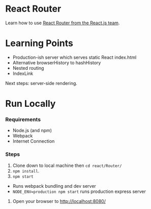 # React Router

Learn how to use [React Router from the React.js team](https://github.com/reactjs/react-router-tutorial).

# Learning Points

- Production-ish server which serves static React index.html
- Alternative browserHistory to hashHistory
- Nested routing
- IndexLink

Next steps: server-side rendering.

# Run Locally

### Requirements

- Node.js (and npm)
- Webpack
- Internet Connection

### Steps

1. Clone down to local machine then `cd react/Router/`
1. `npm install`.
1. `npm start`
 - Runs webpack bundling and dev server
 - `NODE_ENV=production npm start` runs production express server
1. Open your browser to [http://localhost:8080/](http://localhost:8080/)